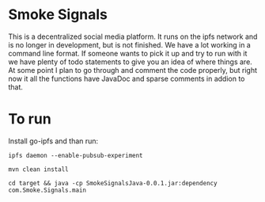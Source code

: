 # Smoke Signals
This is a decentralized social media platform. It runs on the ipfs network and is no longer in development, but is not finished. We have a lot working in a command line format. If someone wants to pick it up and try to run with it we have plenty of todo statements to give you an idea of where things are. At some point I plan to go through and comment the code properly, but right now it all the functions have JavaDoc and sparse comments in addion to that.
# To run
Install go-ipfs and than run:
```
ipfs daemon --enable-pubsub-experiment
```
```
mvn clean install
```
```
cd target && java -cp SmokeSignalsJava-0.0.1.jar:dependency com.Smoke.Signals.main
```
